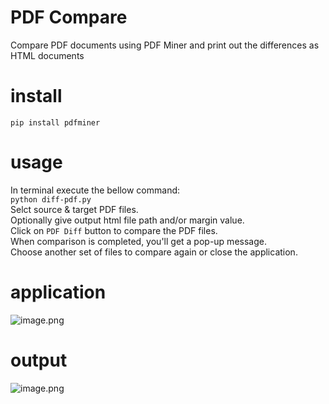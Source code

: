 # PDF Compare
 Compare PDF documents using PDF Miner and print out the differences as HTML documents

# install
```pip install pdfminer```

# usage

In terminal execute the bellow command:  
```python diff-pdf.py ```  
Selct source & target PDF files.  
Optionally give output html file path and/or margin value.  
Click on ```PDF Diff``` button to compare the PDF files.  
When comparison is completed, you'll get a pop-up message.  
Choose another set of files to compare again or close the application.  

# application
![image.png](https://github.com/TheurgicDuke771/pdf_compare/blob/master/application.png)


# output
![image.png](https://github.com/jjunghyup/diff-pdf/blob/master/result.JPG)
